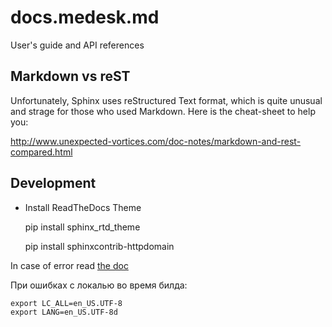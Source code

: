 docs.medesk.md
==============

User's guide and API references

Markdown vs reST
----------------

Unfortunately, Sphinx uses reStructured Text format, which is quite unusual and strage for those who used Markdown. Here is the cheat-sheet to help you:

http://www.unexpected-vortices.com/doc-notes/markdown-and-rest-compared.html

Development
--------------

- Install ReadTheDocs Theme

    pip install sphinx_rtd_theme

    pip install sphinxcontrib-httpdomain

In case of error read [the doc](http://const-cast.blogspot.ru/2009/04/mercurial-on-mac-os-x-valueerror.html)


При ошибках с локалью во время билда:
```
export LC_ALL=en_US.UTF-8
export LANG=en_US.UTF-8d
```
